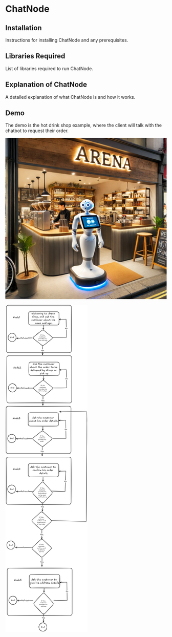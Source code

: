 # ChatNode

## Installation

Instructions for installing ChatNode and any prerequisites.

## Libraries Required

List of libraries required to run ChatNode.

## Explanation of ChatNode

A detailed explanation of what ChatNode is and how it works.

## Demo

The demo is the hot drink shop example, where the client will talk with the chatbot to request their order.

![First image](photo1.webp)

![Second image](image17.png)